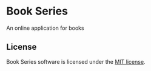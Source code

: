 # Book Series

An online application for books 

## License

Book Series software is licensed under the [MIT license](https://opensource.org/licenses/MIT).
